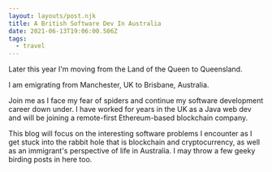 ```yaml
---
layout: layouts/post.njk
title: A British Software Dev In Australia
date: 2021-06-13T19:06:00.506Z
tags:
  - travel
---
```

Later this year I'm moving from the Land of the Queen to Queensland.

I am emigrating from Manchester, UK to Brisbane, Australia.

Join me as I face my fear of spiders and continue my software development career down under. I have worked for years in the UK as a Java web dev and will be joining a remote-first Ethereum-based blockchain company.

This blog will focus on the interesting software problems I encounter as I get stuck into the rabbit hole that is blockchain and cryptocurrency, as well as an immigrant's perspective of life in Australia. I may throw a few geeky birding posts in here too.